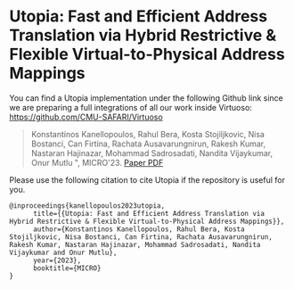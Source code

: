 
# Utopia: Fast and Efficient Address Translation via Hybrid Restrictive & Flexible Virtual-to-Physical Address Mappings

You can find a Utopia implementation under the following Github link since we are preparing a full integrations of all our work inside Virtuoso: https://github.com/CMU-SAFARI/Virtuoso

> Konstantinos Kanellopoulos, Rahul Bera, Kosta Stojiljkovic, Nisa Bostanci, Can Firtina, Rachata Ausavarungnirun, Rakesh Kumar, Nastaran Hajinazar, Mohammad Sadrosadati, Nandita Vijaykumar, Onur Mutlu
", MICRO'23. [Paper PDF](https://arxiv.org/pdf/2211.12205.pdf)


Please use the following citation to cite Utopia if the repository is useful for you.
```
@inproceedings{kanellopoulos2023utopia,
      title={{Utopia: Fast and Efficient Address Translation via Hybrid Restrictive & Flexible Virtual-to-Physical Address Mappings}}, 
      author={Konstantinos Kanellopoulos, Rahul Bera, Kosta Stojiljkovic, Nisa Bostanci, Can Firtina, Rachata Ausavarungnirun, Rakesh Kumar, Nastaran Hajinazar, Mohammad Sadrosadati, Nandita Vijaykumar and Onur Mutlu},
      year={2023},
      booktitle={MICRO}
}
```
